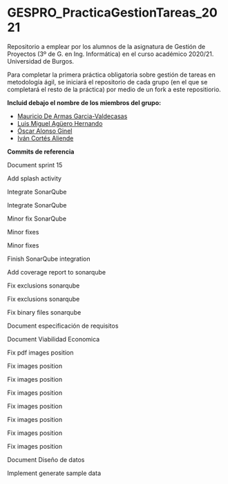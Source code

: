 # GESPRO_PracticaGestionTareas_2021
Repositorio a emplear por los alumnos de la asignatura de Gestión de Proyectos (3º de G. en Ing. Informática) en el curso académico 2020/21. Universidad de Burgos.

Para completar la primera práctica obligatoria sobre gestión de tareas en metodología ágil, se iniciará el repositorio de cada grupo (en el que se completará el resto de la práctica) por medio de un fork a este repositiorio.

**Incluid debajo el nombre de los miembros del grupo:**

- [Mauricio De Armas Garcia-Valdecasas](https://github.com/mdg1007)
- [Luis Miguel Agüero Hernando](https://github.com/lah1002)
- [Óscar Alonso Ginel](https://github.com/oag1001)
- [Iván Cortés Aliende](https://github.com/ica1006)


**Commits de referencia**

Document sprint 15

Add splash activity

Integrate SonarQube

Integrate SonarQube

Minor fix SonarQube

Minor fixes

Minor fixes

Finish SonarQube integration

Add coverage report to sonarqube

Fix exclusions sonarqube

Fix exclusions sonarqube

Fix binary files sonarqube

Document especificación de requisitos

Document Viabilidad Economica

Fix pdf images position

Fix images position

Fix images position 

Fix images position 

Fix images position 

Fix images position

Fix images position

Fix images position

Document Diseño de datos

Implement generate sample data
